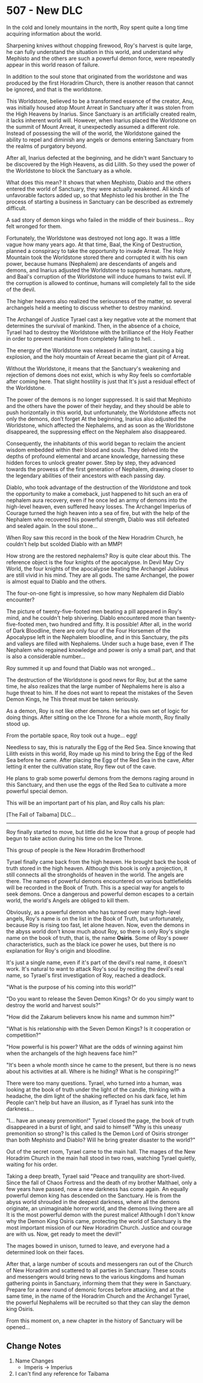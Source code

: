 # 507 - New DLC

In the cold and lonely mountains in the north, Roy spent quite a long time acquiring information about the world.

Sharpening knives without chopping firewood, Roy's harvest is quite large, he can fully understand the situation in this world, and understand why Mephisto and the others are such a powerful demon force, were repeatedly appear in this world reason of failure.

In addition to the soul stone that originated from the worldstone and was produced by the first Horadrim Church, there is another reason that cannot be ignored, and that is the worldstone.

This Worldstone, believed to be a transformed essence of the creator, Anu, was initially housed atop Mount Arreat in Sanctuary after it was stolen from the High Heavens by Inarius. Since Sanctuary is an artificially created realm, it lacks inherent world will. However, when Inarius placed the Worldstone on the summit of Mount Arreat, it unexpectedly assumed a different role. Instead of possessing the will of the world, the Worldstone gained the ability to repel and diminish any angels or demons entering Sanctuary from the realms of purgatory beyond.

After all, Inarius defected at the beginning, and he didn't want Sanctuary to be discovered by the High Heavens, as did Lilith. So they used the power of the Worldstone to block the Sanctuary as a whole.

What does this mean? It shows that when Mephisto, Diablo and the others entered the world of Sanctuary, they were actually weakened. All kinds of unfavorable factors added up, so that Mephisto led his brother in the The process of starting a business in Sanctuary can be described as extremely difficult.

A sad story of demon kings who failed in the middle of their business... Roy felt wronged for them.

Fortunately, the Worldstone was destroyed not long ago. It was a little vague how many years ago. At that time, Baal, the King of Destruction, planned a conspiracy to take the opportunity to invade Arreat. The Holy Mountain took the Worldstone stored there and corrupted it with his own power, because humans (Nephalem) are descendants of angels and demons, and Inarius adjusted the Worldstone to suppress humans. nature, and Baal's corruption of the Worldstone will induce humans to twist evil. If the corruption is allowed to continue, humans will completely fall to the side of the devil.

The higher heavens also realized the seriousness of the matter, so several archangels held a meeting to discuss whether to destroy mankind.

The Archangel of Justice Tyrael cast a key negative vote at the moment that determines the survival of mankind. Then, in the absence of a choice, Tyrael had to destroy the Worldstone with the brilliance of the Holy Feather in order to prevent mankind from completely falling to hell. .

The energy of the Worldstone was released in an instant, causing a big explosion, and the holy mountain of Arreat became the giant pit of Arreat.

Without the Worldstone, it means that the Sanctuary's weakening and rejection of demons does not exist, which is why Roy feels so comfortable after coming here. That slight hostility is just that It's just a residual effect of the Worldstone.

The power of the demons is no longer suppressed. It is said that Mephisto and the others have the power of their heyday, and they should be able to push horizontally in this world, but unfortunately, the Worldstone affects not only the demons, don’t forget At the beginning, Inarius also adjusted the Worldstone, which affected the Nephalems, and as soon as the Worldstone disappeared, the suppressing effect on the Nephalem also disappeared.

Consequently, the inhabitants of this world began to reclaim the ancient wisdom embedded within their blood and souls. They delved into the depths of profound elemental and arcane knowledge, harnessing these hidden forces to unlock greater power. Step by step, they advanced towards the prowess of the first generation of Nephalem, drawing closer to the legendary abilities of their ancestors with each passing day.

Diablo, who took advantage of the destruction of the Worldstone and took the opportunity to make a comeback, just happened to hit such an era of nephalem aura recovery, even if he once led an army of demons into the high-level heaven, even suffered heavy losses. The Archangel Imperius of Courage turned the high heaven into a sea of ​​fire, but with the help of the Nephalem who recovered his powerful strength, Diablo was still defeated and sealed again. In the soul stone...

When Roy saw this record in the book of the New Horadrim Church, he couldn't help but scolded Diablo with an MMP!

How strong are the restored nephalems? Roy is quite clear about this. The reference object is the four knights of the apocalypse. In Devil May Cry World, the four knights of the apocalypse beating the Archangel Jubileus are still vivid in his mind. They are all gods. The same Archangel, the power is almost equal to Diablo and the others.

The four-on-one fight is impressive, so how many Nephalem did Diablo encounter?

The picture of twenty-five-footed men beating a pill appeared in Roy's mind, and he couldn't help shivering. Diablo encountered more than twenty-five-footed men, two hundred and fifty. It is possible! After all, in the world of Dark Bloodline, there are only four of the Four Horsemen of the Apocalypse left in the Nephalem bloodline, and in this Sanctuary, the pits and valleys are filled with Nephalems. Under such a huge base, even if The Nephalem who regained knowledge and power is only a small part, and that is also a considerable number...

Roy summed it up and found that Diablo was not wronged...

The destruction of the Worldstone is good news for Roy, but at the same time, he also realizes that the large number of Nephalems here is also a huge threat to him. If he does not want to repeat the mistakes of the Seven Demon Kings, he This threat must be taken seriously.

As a demon, Roy is not like other demons. He has his own set of logic for doing things. After sitting on the Ice Throne for a whole month, Roy finally stood up.

From the portable space, Roy took out a huge... egg!

Needless to say, this is naturally the Egg of the Red Sea. Since knowing that Lilith exists in this world, Roy made up his mind to bring the Egg of the Red Sea before he came. After placing the Egg of the Red Sea in the cave, After letting it enter the cultivation state, Roy flew out of the cave.

He plans to grab some powerful demons from the demons raging around in this Sanctuary, and then use the eggs of the Red Sea to cultivate a more powerful special demon.

This will be an important part of his plan, and Roy calls his plan:

[The Fall of Taibama] DLC...

***

Roy finally started to move, but little did he know that a group of people had begun to take action during his time on the Ice Throne.

This group of people is the New Horadrim Brotherhood!

Tyrael finally came back from the high heaven. He brought back the book of truth stored in the high heaven. Although this book is only a projection, it still connects all the strongholds of heaven in the world. The angels are there. The names of powerful demons encountered on various battlefields will be recorded in the Book of Truth. This is a special way for angels to seek demons. Once a dangerous and powerful demon escapes to a certain world, the world's Angels are obliged to kill them.

Obviously, as a powerful demon who has turned over many high-level angels, Roy's name is on the list in the Book of Truth, but unfortunately, because Roy is rising too fast, let alone heaven. Now, even the demons in the abyss world don't know much about Roy, so there is only Roy's single name on the book of truth, that is, the name **Osiris**. Some of Roy's power characteristics, such as the black ice power he uses, but there is no explanation for Roy's origin and bloodline.

It's just a single name, even if it's part of the devil's real name, it doesn't work. It's natural to want to attack Roy's soul by reciting the devil's real name, so Tyrael's first investigation of Roy, reached a deadlock.

"What is the purpose of his coming into this world?"

"Do you want to release the Seven Demon Kings? Or do you simply want to destroy the world and harvest souls?"

"How did the Zakarum believers know his name and summon him?"

"What is his relationship with the Seven Demon Kings? Is it cooperation or competition?"

"How powerful is his power? What are the odds of winning against him when the archangels of the high heavens face him?"

"It's been a whole month since he came to the present, but there is no news about his activities at all. Where is he hiding? What is he conspiring?"

There were too many questions. Tyrael, who turned into a human, was looking at the book of truth under the light of the candle, thinking with a headache, the dim light of the shaking reflected on his dark face, let him People can't help but have an illusion, as if Tyrael has sunk into the darkness...

"I... have an uneasy premonition!" Tyrael closed the page, the book of truth disappeared in a burst of light, and said to himself "Why is this uneasy premonition so strong? Is this called Is the Demon Lord of Osiris stronger than both Mephisto and Diablo? Will he bring greater disaster to the world?"

Out of the secret room, Tyrael came to the main hall. The mages of the New Horadrim Church in the main hall stood in two rows, watching Tyrael quietly, waiting for his order.

Taking a deep breath, Tyrael said "Peace and tranquility are short-lived. Since the fall of Chaos Fortress and the death of my brother Malthael, only a few years have passed, now a new darkness has come again. An equally powerful demon king has descended on the Sanctuary. He is from the abyss world shrouded in the deepest darkness, where all the demons originate, an unimaginable horror world, and the demons living there are all It is the most powerful demon with the purest malice! Although I don't know why the Demon King Osiris came, protecting the world of Sanctuary is the most important mission of our New Horadrim Church. Justice and courage are with us. Now, get ready to meet the devil!"

The mages bowed in unison, turned to leave, and everyone had a determined look on their faces.

After that, a large number of scouts and messengers ran out of the Church of New Horadrim and scattered to all parties in Sanctuary. These scouts and messengers would bring news to the various kingdoms and human gathering points in Sanctuary, informing them that they were in Sanctuary. Prepare for a new round of demonic forces before attacking, and at the same time, in the name of the Horadrim Church and the Archangel Tyrael, the powerful Nephalems will be recruited so that they can slay the demon king Osiris.

From this moment on, a new chapter in the history of Sanctuary will be opened...

## Change Notes

1. Name Changes
   - Imperis -> Imperius
2. I can't find any reference for Taibama

